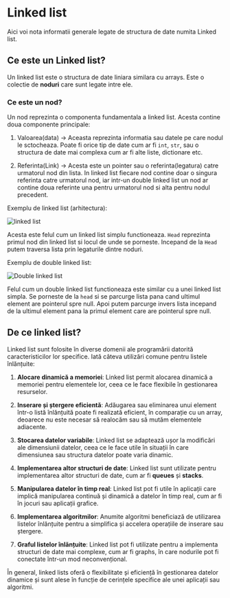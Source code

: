 # Linked list

Aici voi nota informatii generale legate de structura de date numita Linked list.

## Ce este un Linked list?

Un linked list este o structura de date liniara similara cu arrays. Este o colectie de **noduri** care sunt legate intre ele.

### Ce este un nod?

Un nod reprezinta o componenta fundamentala a linked list. Acesta contine doua componente principale:

1. Valoarea(data) -> Aceasta reprezinta informatia sau datele pe care nodul le sctocheaza. Poate fi orice tip de date cum ar fi `int`, `str`, sau o structura de date mai complexa cum ar fi alte liste, dictionare etc.

2. Referinta(Link) -> Acesta este un pointer sau o referinta(legatura) catre urmatorul nod din lista. In linked list fiecare nod contine doar o singura referinta catre urmatorul nod, iar intr-un double linked list un nod ar contine doua referinte una pentru urmatorul nod si alta pentru nodul precedent.

Exemplu de linked list (arhitectura):

![linked list](https://media.geeksforgeeks.org/wp-content/uploads/20230503102657/LLdrawio.png)


Acesta este felul cum un linked list simplu functioneaza. `Head` reprezinta primul nod din linked list si locul de unde se porneste. Incepand de la `Head` putem traversa lista prin legaturile dintre noduri. 


Exemplu de double linked list:

![Double linked list](https://media.geeksforgeeks.org/wp-content/cdn-uploads/gq/2014/03/DLL1.png)

Felul cum un double linked list functioneaza este similar cu a unei linked list simpla. Se porneste de la `head` si se parcurge lista pana cand ultimul element are pointerul spre null. Apoi putem parcurge invers lista incepand de la ultimul element pana la primul element care are pointerul spre null.

## De ce linked list?

Linked list sunt folosite în diverse domenii ale programării datorită caracteristicilor lor specifice. Iată câteva utilizări comune pentru listele înlănțuite:

1. **Alocare dinamică a memoriei**: Linked list permit alocarea dinamică a memoriei pentru elementele lor, ceea ce le face flexibile în gestionarea resurselor.

2. **Inserare și ștergere eficientă**: Adăugarea sau eliminarea unui element într-o listă înlănțuită poate fi realizată eficient, în comparație cu un array, deoarece nu este necesar să realocăm sau să mutăm elementele adiacente.

3. **Stocarea datelor variabile**: Linked list se adaptează ușor la modificări ale dimensiunii datelor, ceea ce le face utile în situații în care dimensiunea sau structura datelor poate varia dinamic.

4. **Implementarea altor structuri de date**: Linked list sunt utilizate pentru implementarea altor structuri de date, cum ar fi **queues** și **stacks**.

5. **Manipularea datelor în timp real**: Linked list pot fi utile în aplicații care implică manipularea continuă și dinamică a datelor în timp real, cum ar fi în jocuri sau aplicații grafice.

6. **Implementarea algoritmilor**: Anumite algoritmi beneficiază de utilizarea listelor înlănțuite pentru a simplifica și accelera operațiile de inserare sau ștergere.

7. **Graful listelor înlănțuite**: Linked list pot fi utilizate pentru a implementa structuri de date mai complexe, cum ar fi graphs, în care nodurile pot fi conectate într-un mod neconvențional.

În general, linked lists oferă o flexibilitate și eficiență în gestionarea datelor dinamice și sunt alese în funcție de cerințele specifice ale unei aplicații sau algoritmi.